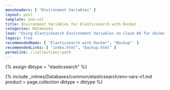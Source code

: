 ```yaml
---
menuheaders: [ "Environment Variables" ]
layout: post
template: one-col
title: Environment Variables for Elasticsearch with Docker
categories: Databases
lead: "Using ElasticSearch Environment Variables on Cloud 66 for docker stacks"
legacy: true
recommendedName: [ "Elasticsearch with Docker", "Backup"  ]
recommendedLinks: [ "index.html", "backup.html" ]
permalink: /:collection/:path
---
```


{% assign dbtype = "elasticsearch" %}

<a href="#environment-variables"></a>{% include _inlines/Databases/common/elasticsearch/env-vars-v1.md  product = page.collection dbtype = dbtype %} 
